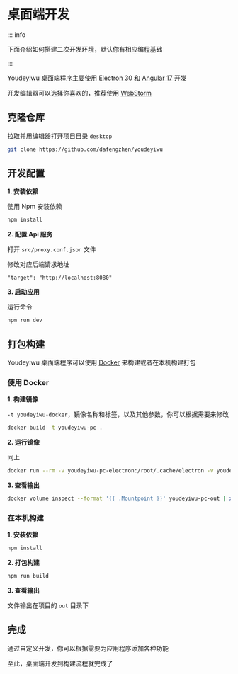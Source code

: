 # 桌面端开发

::: info

下面介绍如何搭建二次开发环境，默认你有相应编程基础

:::

Youdeyiwu 桌面端程序主要使用 [Electron 30](https://electronjs.org) 和 [Angular 17](https://angular.dev) 开发

开发编辑器可以选择你喜欢的，推荐使用 [WebStorm](https://www.jetbrains.com/webstorm)

## 克隆仓库

拉取并用编辑器打开项目目录 ```desktop```

```sh
git clone https://github.com/dafengzhen/youdeyiwu
```

## 开发配置

**1. 安装依赖**

使用 Npm 安装依赖

```sh
npm install
```

**2. 配置 Api 服务**

打开 ```src/proxy.conf.json``` 文件

修改对应后端请求地址

```text
"target": "http://localhost:8080"
```

**3. 启动应用**

运行命令

```sh
npm run dev
```

## 打包构建

Youdeyiwu 桌面端程序可以使用 [Docker](https://www.docker.com) 来构建或者在本机构建打包

### 使用 Docker

**1. 构建镜像**

```-t youdeyiwu-docker```，镜像名称和标签，以及其他参数，你可以根据需要来修改

```sh
docker build -t youdeyiwu-pc .
```

**2. 运行镜像**

同上

```sh
docker run --rm -v youdeyiwu-pc-electron:/root/.cache/electron -v youdeyiwu-pc-electron-builder:/root/.cache/electron-builder -v youdeyiwu-pc-out:/youdeyiwu-pc/out youdeyiwu-pc
```

**3. 查看输出**

```sh
docker volume inspect --format '{{ .Mountpoint }}' youdeyiwu-pc-out | xargs cd && ll
```

### 在本机构建

**1. 安装依赖**

```sh
npm install
```

**2. 打包构建**

```sh
npm run build
```

**3. 查看输出**

文件输出在项目的 ```out``` 目录下

## 完成

通过自定义开发，你可以根据需要为应用程序添加各种功能

至此，桌面端开发到构建流程就完成了
